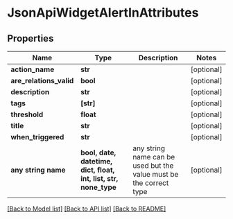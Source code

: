 # JsonApiWidgetAlertInAttributes


## Properties
Name | Type | Description | Notes
------------ | ------------- | ------------- | -------------
**action_name** | **str** |  | [optional] 
**are_relations_valid** | **bool** |  | [optional] 
**description** | **str** |  | [optional] 
**tags** | **[str]** |  | [optional] 
**threshold** | **float** |  | [optional] 
**title** | **str** |  | [optional] 
**when_triggered** | **str** |  | [optional] 
**any string name** | **bool, date, datetime, dict, float, int, list, str, none_type** | any string name can be used but the value must be the correct type | [optional]

[[Back to Model list]](../README.md#documentation-for-models) [[Back to API list]](../README.md#documentation-for-api-endpoints) [[Back to README]](../README.md)


